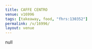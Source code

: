 ```yaml
---
title: CAFFE CENTRO
venue: v16996
tags: [takeaway, food, "fhrs:130352"]
permalink: /v/16996/
layout: venue
---
```

null